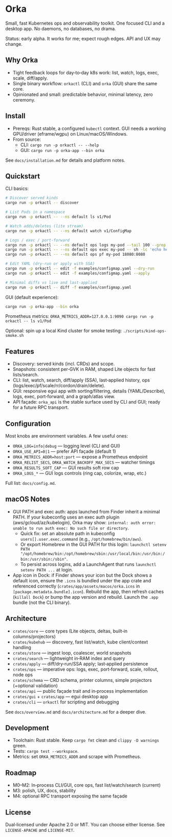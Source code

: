 # Orka

Small, fast Kubernetes ops and observability toolkit. One focused CLI and a desktop app. No daemons, no databases, no drama.

Status: early alpha. It works for me; expect rough edges. API and UX may change.

## Why Orka
- Tight feedback loops for day‑to‑day k8s work: list, watch, logs, exec, scale, diff/apply.
- Single binary workflow: `orkactl` (CLI) and `orka` (GUI) share the same core.
- Opinionated and small: predictable behavior, minimal latency, zero ceremony.

## Install
- Prereqs: Rust stable, a configured `kubectl` context. GUI needs a working GPU/driver (eframe/wgpu) on Linux/macOS/Windows.
- From source:
  - CLI: `cargo run -p orkactl -- --help`
  - GUI: `cargo run -p orka-app --bin orka`

See `docs/installation.md` for details and platform notes.

## Quickstart

CLI basics:

```bash
# Discover served kinds
cargo run -p orkactl -- discover

# List Pods in a namespace
cargo run -p orkactl -- --ns default ls v1/Pod

# Watch adds/deletes (lite stream)
cargo run -p orkactl -- --ns default watch v1/ConfigMap

# Logs / exec / port-forward
cargo run -p orkactl -- --ns default ops logs my-pod --tail 100 --grep error
cargo run -p orkactl -- --ns default ops exec my-pod -- sh -lc 'echo hello'
cargo run -p orkactl -- --ns default ops pf my-pod 18080:8080

# Edit YAML (dry-run or apply with SSA)
cargo run -p orkactl -- edit -f examples/configmap.yaml --dry-run
cargo run -p orkactl -- edit -f examples/configmap.yaml --apply

# Minimal diffs vs live and last-applied
cargo run -p orkactl -- diff -f examples/configmap.yaml
```

GUI (default experience):

```bash
cargo run -p orka-app --bin orka
```

Prometheus metrics: `ORKA_METRICS_ADDR=127.0.0.1:9090 cargo run -p orkactl -- ls v1/Pod`

Optional: spin up a local Kind cluster for smoke testing: `./scripts/kind-ops-smoke.sh`

## Features
- Discovery: served kinds (incl. CRDs) and scope.
- Snapshots: consistent per‑GVK in RAM, shaped Lite objects for fast lists/search.
- CLI: list, watch, search, diff/apply (SSA), last‑applied history, ops (logs/exec/pf/scale/rr/cordon/drain/delete).
- GUI: responsive egui app with sorting/filtering, details (YAML/Describe), logs, exec, port‑forward, and a graph/atlas view.
- API façade: `orka_api` is the stable surface used by CLI and GUI; ready for a future RPC transport.

## Configuration
Most knobs are environment variables. A few useful ones:
- `ORKA_LOG=info|debug` — logging level (CLI and GUI)
- `ORKA_USE_API=0|1` — prefer API façade (default 1)
- `ORKA_METRICS_ADDR=host:port` — expose a Prometheus endpoint
- `ORKA_RELIST_SECS`, `ORKA_WATCH_BACKOFF_MAX_SECS` — watcher timings
- `ORKA_RESULTS_SOFT_CAP` — GUI results soft row cap
- `ORKA_LOGS_*` — GUI logs controls (ring cap, colorize, wrap, etc.)

Full list: `docs/config.md`.

## macOS Notes
- GUI PATH and exec auth: apps launched from Finder inherit a minimal PATH. If your kubeconfig uses an exec auth plugin (aws/gcloud/az/kubelogin), Orka may show: `internal: auth error: unable to run auth exec: No such file or directory`.
  - Quick fix: set an absolute path in kubeconfig `users[].user.exec.command` (e.g., `/opt/homebrew/bin/aws`).
  - Or export Homebrew in the GUI PATH for this login: `launchctl setenv PATH "/opt/homebrew/bin:/opt/homebrew/sbin:/usr/local/bin:/usr/bin:/bin:/usr/sbin:/sbin"`.
  - To persist across logins, add a LaunchAgent that runs `launchctl setenv PATH ...` at login.
- App icon in Dock: if Finder shows your icon but the Dock shows a default icon, ensure the `.icns` is bundled under the app crate and referenced correctly (`crates/app/assets/macos/orka.icns` in `[package.metadata.bundle].icon`). Rebuild the app, then refresh caches (`killall Dock`) or bump the app version and rebuild. Launch the `.app` bundle (not the CLI binary).

## Architecture
- `crates/core` — core types (Lite objects, deltas, built‑in columns/projectors)
- `crates/kubehub` — discovery, fast list/watch, kube client/context handling
- `crates/store` — ingest loop, coalescer, world snapshots
- `crates/search` — lightweight in‑RAM index and query
- `crates/apply` — diff/dry‑run/SSA apply; last‑applied persistence
- `crates/ops` — imperative ops: logs, exec, port‑forward, scale, rollout, node ops
- `crates/schema` — CRD schema, printer columns, simple projectors (+optional validation)
- `crates/api` — public façade trait and in‑process implementation
- `crates/gui` + `crates/app` — egui desktop app
- `crates/cli` — `orkactl` for scripting and debugging

See `docs/overview.md` and `docs/architecture.md` for a deeper dive.

## Development
- Toolchain: Rust stable. Keep `cargo fmt` clean and `clippy -D warnings` green.
- Tests: `cargo test --workspace`.
- Metrics: set `ORKA_METRICS_ADDR` and scrape with Prometheus.

## Roadmap
- M0–M2: In‑process CLI/GUI, core ops, fast list/watch/search (current)
- M3: polish, UX, docs, stability
- M4: optional RPC transport exposing the same façade

## License
Dual‑licensed under Apache 2.0 or MIT. You can choose either license.
See `LICENSE-APACHE` and `LICENSE-MIT`.
